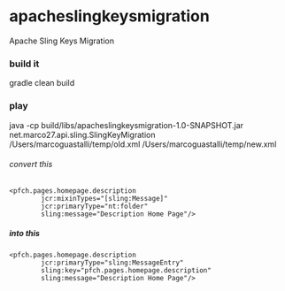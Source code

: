 # apacheslingkeysmigration
Apache Sling Keys Migration

### build it
gradle clean build

### play
java -cp build/libs/apacheslingkeysmigration-1.0-SNAPSHOT.jar net.marco27.api.sling.SlingKeyMigration /Users/marcoguastalli/temp/old.xml /Users/marcoguastalli/temp/new.xml

###### convert this
    <pfch.pages.homepage.description
            jcr:mixinTypes="[sling:Message]"
            jcr:primaryType="nt:folder"
            sling:message="Description Home Page"/>

##### into this
    <pfch.pages.homepage.description
            jcr:primaryType="sling:MessageEntry"
            sling:key="pfch.pages.homepage.description"
            sling:message="Description Home Page"/>
